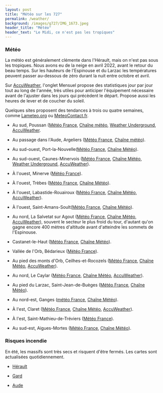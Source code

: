 ```yaml
---
layout: post
title: "Météo sur les 727"
permalink: /weather/
background: /images/g727/IMG_1673.jpeg
header_title: "Météo"
header_text: "Le Midi, ce n'est pas les tropiques"
---
```


### Météo

La météo est généralement clémente dans l'Hérault, mais on n'est pas sous les tropiques. Nous avons eu de la neige en avril 2022, avant le retour du beau temps. Sur les hauteurs de l'Espinouse et du Larzac les températures peuvent passer au-dessous de zéro durant la nuit entre octobre et avril.

Sur [AccuWeather](https://www.accuweather.com/), l'onglet Mensuel propose des statistiques jour par jour tout au long de l'année, très utiles pour anticiper l'équipement nécessaire avant de l'ajuster dans les jours qui précèdent le départ. Propose aussi les heures de lever et de coucher du soleil.

Quelques sites proposent des tendances à trois ou quatre semaines, comme [Lameteo.org](https://www.lameteo.org/index.php/dans-trois-et-quatre-semaines) ou [MeteoContact.fr](https://www.meteocontact.fr/previsions/france/tendance-3-semaines).

* Au sud, Poussan ([Météo France](https://meteofrance.com/previsions-meteo-france/poussan/34560), [Chaîne météo](https://www.lachainemeteo.com/meteo-france/ville-215697/previsions-meteo-poussan-aujourdhui), [Weather Underground](https://www.wunderground.com/forecast/fr/poussan), [AccuWeather](https://www.accuweather.com/fr/fr/poussan/159282/daily-weather-forecast/159282).

* Au passage dans l'Aude, Argeliers ([Météo France](https://meteofrance.com/previsions-meteo-france/argeliers/11120), [Chaîne météo](https://www.lachainemeteo.com/meteo-france/ville-308649/previsions-meteo-argeliers-samedi-prochain)).

* Au sud-ouest, Port-la-Nouvelle([Météo France](https://meteofrance.com/previsions-meteo-france/port-la-nouvelle/11210), [Chaîne Météo](https://www.lachainemeteo.com/meteo-france/ville-216797/previsions-meteo-port-la-nouvelle-aujourdhui)).

* Au sud-ouest, Caunes-Minervois ([Météo France](https://meteofrance.com/previsions-meteo-france/caunes-minervois/11160), [Chaîne Météo](https://www.lachainemeteo.com/meteo-france/ville-308705/previsions-meteo-caunes-minervois-aujourdhui), [Weather Underground](https://www.wunderground.com/weather/fr/caunes-minervois), [AccuWeather](https://www.accuweather.com/fr/fr/caunes-minervois/139456/daily-weather-forecast/139456)).

* À l'ouest, Minerve ([Météo France](https://meteofrance.com/previsions-meteo-france/minerve/34210)).

* À l'ouest, Trèbes ([Météo France](https://meteofrance.com/previsions-meteo-france/trebes/11800), [Chaîne Météo](https://www.lachainemeteo.com/meteo-france/ville-215041/previsions-meteo-trebes-aujourdhui)).

* À l'ouest, Labastide-Rouairoux ([Météo France](https://meteofrance.com/previsions-meteo-france/labastide-rouairoux/81270), [Chaîne Météo](https://www.lachainemeteo.com/meteo-france/ville-216248/previsions-meteo-labastide-rouairoux-aujourdhui), [AccuWeather](https://www.accuweather.com/fr/fr/labastide-rouairoux/1-149973_3_al/weather-forecast/1-149973_3_al)).

* À l'ouest, Saint-Amans-Soult([Météo France](https://meteofrance.com/previsions-meteo-france/saint-amans-soult/81240), [Chaîne Météo](https://www.lachainemeteo.com/meteo-france/ville-309175/previsions-meteo-saint-amans-soult-aujourdhui)).

* Au nord, La Salvetat sur Agout ([Météo France](https://meteofrance.com/previsions-meteo-france/la-salvetat-sur-agout/34330), [Chaîne Météo](https://www.lachainemeteo.com/meteo-france/ville-285052/previsions-meteo-la-salvetat-sur-agout-aujourdhui), [AccuWeather](https://www.accuweather.com/fr/fr/la-salvetat-sur-agout/149317/weather-forecast/149317)), souvent le secteur le plus froid du tour, d'autant qu'on gagne encore 400 mètres d'altitude avant d'atteindre les sommets de l'Espinouse.

* Castanet-le-Haut ([Météo France](https://meteofrance.com/previsions-meteo-france/castanet-le-haut/34610), [Chaîne Météo](https://www.lachainemeteo.com/meteo-france/ville-853281/previsions-meteo-castanet-le-haut-aujourdhui)).

* Vallée de l'Orb, Bédarieux ([Météo France](https://meteofrance.com/previsions-meteo-france/bedarieux/34600)).

* Au pied des monts d'Orb, Ceilhes-et-Rocozels ([Météo France](https://meteofrance.com/previsions-meteo-france/ceilhes-et-rocozels/34260), [Chaîne Météo](https://www.lachainemeteo.com/meteo-france/ville-285007/previsions-meteo-ceilhes-et-rocozels-aujourdhui), [AccuWeather](https://www.accuweather.com/fr/fr/ceilhes-et-rocozels/139478/weather-forecast/139478)).

* Au nord, Le Caylar ([Météo France](https://meteofrance.com/previsions-meteo-france/le-caylar/34520), [Chaîne Météo](https://www.lachainemeteo.com/meteo-france/ville-285055/previsions-meteo-le-caylar-aujourdhui), [AccuWeather](https://www.accuweather.com/fr/fr/le-caylar/1-149385_3_al/weather-forecast/1-149385_3_al)).

* Au pied du Larzac, Saint-Jean-de-Buèges ([Météo France](https://meteofrance.com/previsions-meteo-france/saint-jean-de-bueges/34380), [Chaîne Météo](https://www.lachainemeteo.com/meteo-france/ville-285158/previsions-meteo-saint-jean-de-bueges-aujourdhui)).

* Au nord-est, Ganges ([météo France](https://meteofrance.com/previsions-meteo-france/ganges/34190), [Chaîne Météo](https://www.lachainemeteo.com/meteo-france/ville-216507/previsions-meteo-ganges-aujourdhui)).

* À l'est, Claret ([Météo France](https://meteofrance.com/previsions-meteo-france/claret/34270), [Chaîne Météo](https://www.lachainemeteo.com/meteo-france/ville-285017/previsions-meteo-claret-aujourdhui), [AccuWeather](https://www.accuweather.com/fr/fr/claret/139508/weather-forecast/139508)).

* À l'est, Saint-Mathieu-de-Tréviers ([Météo France](https://meteofrance.com/previsions-meteo-france/saint-mathieu-de-treviers/34270)).

* Au sud-est, Aigues-Mortes ([Météo France](https://meteofrance.com/previsions-meteo-france/aigues-mortes/30220), [Chaîne Météo](https://www.lachainemeteo.com/meteo-france/ville-215703/previsions-meteo-aigues-mortes-mercredi)).

### Risques incendie

En été, les massifs sont très secs et risquent d'être fermés. Les cartes sont actualisées quotidiennement.

* [Hérault](https://www.risque-prevention-incendie.fr/herault/)

* [Gard](https://www.risque-prevention-incendie.fr/gard/)

* [Aude](https://www.risque-prevention-incendie.fr/aude/)
